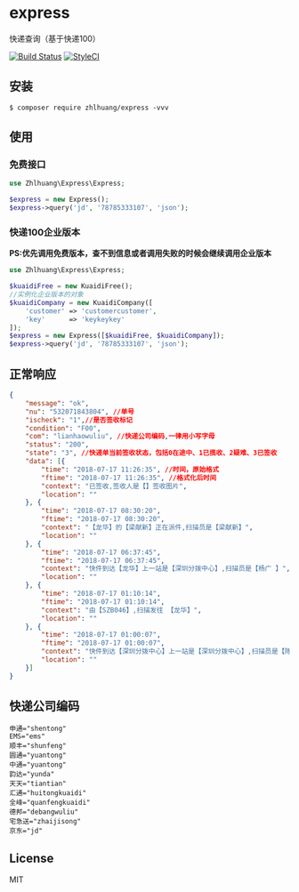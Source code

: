 # express

快递查询（基于快递100）

[![Build Status](https://travis-ci.org/zhlhuang/express.svg?branch=master)](https://travis-ci.org/zhlhuang/express)
[![StyleCI](https://github.styleci.io/repos/151804146/shield?branch=master)](https://github.styleci.io/repos/151804146)
## 安装

```shell
$ composer require zhlhuang/express -vvv
```

## 使用

### 免费接口
```php
use Zhlhuang\Express\Express;

$express = new Express();
$express->query('jd', '78785333107', 'json');
```
### 快递100企业版本

**PS:优先调用免费版本，查不到信息或者调用失败的时候会继续调用企业版本**

```php
use Zhlhuang\Express\Express;

$kuaidiFree = new KuaidiFree();
//实例化企业版本的对象
$kuaidiCompany = new KuaidiCompany([
    'customer' => 'customercustomer',
    'key'      => 'keykeykey'
]);
$express = new Express([$kuaidiFree, $kuaidiCompany]);
$express->query('jd', '78785333107', 'json');
```
## 正常响应
```json
{
	"message": "ok",
	"nu": "532071843804", //单号
	"ischeck": "1",//是否签收标记
	"condition": "F00",
	"com": "lianhaowuliu", //快递公司编码,一律用小写字母
	"status": "200",
	"state": "3", //快递单当前签收状态，包括0在途中、1已揽收、2疑难、3已签收
	"data": [{
		"time": "2018-07-17 11:26:35", //时间，原始格式
		"ftime": "2018-07-17 11:26:35", //格式化后时间
		"context": "已签收,签收人是【】签收图片",
		"location": ""
	}, {
		"time": "2018-07-17 08:30:20",
		"ftime": "2018-07-17 08:30:20",
		"context": "【龙华】的【梁献新】正在派件,扫描员是【梁献新】",
		"location": ""
	}, {
		"time": "2018-07-17 06:37:45",
		"ftime": "2018-07-17 06:37:45",
		"context": "快件到达【龙华】上一站是【深圳分拨中心】,扫描员是【杨广 】",
		"location": ""
	}, {
		"time": "2018-07-17 01:10:14",
		"ftime": "2018-07-17 01:10:14",
		"context": "由【SZB046】,扫描发往 【龙华】",
		"location": ""
	}, {
		"time": "2018-07-17 01:00:07",
		"ftime": "2018-07-17 01:00:07",
		"context": "快件到达【深圳分拨中心】上一站是【深圳分拨中心】,扫描员是【陈封优 】",
		"location": ""
	}]
}
```

## 快递公司编码

```
申通="shentong" 
EMS="ems" 
顺丰="shunfeng" 
圆通="yuantong" 
中通="yuantong" 
韵达="yunda" 
天天="tiantian" 
汇通="huitongkuaidi" 
全峰="quanfengkuaidi" 
德邦="debangwuliu" 
宅急送="zhaijisong"
京东="jd"
```

## License

MIT